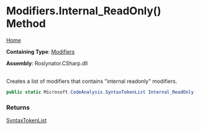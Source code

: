# Modifiers\.Internal\_ReadOnly\(\) Method

[Home](../../../../README.md)

**Containing Type**: [Modifiers](../README.md)

**Assembly**: Roslynator\.CSharp\.dll

\
Creates a list of modifiers that contains "internal readonly" modifiers\.

```csharp
public static Microsoft.CodeAnalysis.SyntaxTokenList Internal_ReadOnly()
```

### Returns

[SyntaxTokenList](https://docs.microsoft.com/en-us/dotnet/api/microsoft.codeanalysis.syntaxtokenlist)

